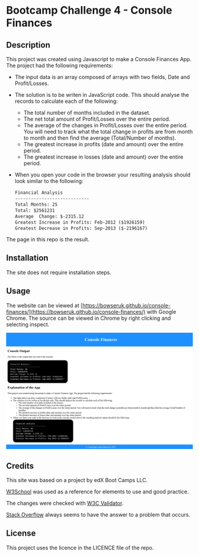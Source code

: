 # Bootcamp Challenge 4 - Console Finances

## Description 

This project was created using Javascript to make a Console Finances App. The project had the following requirements:

* The input data is an array composed of arrays with two fields, Date and Profit/Losses.
* The solution is to be writen in JavaScript code. This should analyse the records to calculate each of the following:
    * The total number of months included in the dataset.
    * The net total amount of Profit/Losses over the entire period.
    * The average of the changes in Profit/Losses over the entire period. You will need to track what the total change in profits are from month to month and then find the average (Total/Number of months).
    * The greatest increase in profits (date and amount) over the entire period.
    * The greatest increase in losses (date and amount) over the entire period.

* When you open your code in the browser your resulting analysis should look similar to the following:

    ```
    Financial Analysis
    ----------------------------
    Total Months: 25
    Total: $2561231
    Average  Change: $-2315.12
    Greatest Increase in Profits: Feb-2012 ($1926159)
    Greatest Decrease in Profits: Sep-2013 ($-2196167)
    ```

The page in this repo is the result.

## Installation

The site does not require installation steps.

## Usage 

The website can be viewed at [https://bowseruk.github.io/console-finances/](https://bowseruk.github.io/console-finances/) with Google Chrome. The source can be viewed in Chrome by right clicking and selecting inspect.

![Screenshot of the Webpage](assets/images/screenshot.png)

## Credits

This site was based on a project by edX Boot Camps LLC.

[W3School](https://www.w3schools.com/) was used as a reference for elements to use and good practice.

The changes were checked with [W3C Validator](https://validator.w3.org/).

[Stack Overflow](https://stackoverflow.com/) always seems to have the answer to a problem that occurs.


## License

This project uses the licence in the LICENCE file of the repo.
